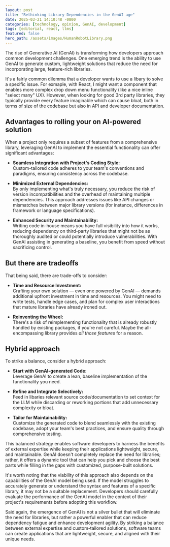 ```yaml
---
layout: post
title: "Rethinking Library Dependencies in the GenAI age"
date: 2025-03-21 14:10:48 -0800
categories: [technology, opinion, GenAI, development]
tags: [editorial, react, llms]
featured: false
hero_path: /assets/images/HumanRobotLibrary.png
---
```


The rise of Generative AI (GenAI) is transforming how developers approach common development challenges. One emerging trend is the ability to use GenAI to generate custom, lightweight solutions that reduce the need for incorporating large, feature-rich libraries.

It's a fairly common dilemma that a developer wants to use a libary to solve a specific issue. For exmaple, with React, I might want a component that enables more complex drop down menu functionality (like a nice inline "select many" UX). However, when looking for good 3rd party libraries, they typically provide every feature imaginable which can cause bloat, both in terms of size of the codebase but also in API and developer documentation.

## Advantages to rolling your on AI-powered solution

When a project only requires a subset of features from a comprehensive library, leveraging GenAI to implement the essential functionality can offer significant advantages:

- **Seamless Integration with Project's Coding Style:**  
  Custom-tailored code adheres to your team's conventions and paradigms, ensuring consistency across the codebase.

- **Minimized External Dependencies:**  
  By only implementing what's truly necessary, you reduce the risk of version incompatibilities and the overhead of maintaining multiple dependencies. This approach addresses issues like API changes or mismatches between major library versions (for instance, differences in framework or language specifications).

- **Enhanced Security and Maintainability:**  
  Writing code in-house means you have full visibility into how it works, reducing dependency on third-party libraries that might not be as thoroughly audited or could potentially introduce vulnerabilities. With GenAI assisting in generating a baseline, you benefit from speed without sacrificing control.

## But there are tradeoffs

That being said, there are trade-offs to consider:

- **Time and Resource Investment:**  
  Crafting your own solution — even one powered by GenAI — demands additional upfront investment in time and resources. You might need to write tests, handle edge cases, and plan for complex user interactions that mature libraries have already ironed out.

- **Reinventing the Wheel:**  
  There's a risk of reimplementing functionality that is already robustly handled by existing packages, if you're not careful. Maybe the all-encompassing library provides _all those features_ for a reason.

## Hybrid approach

To strike a balance, consider a hybrid approach:

- **Start with GenAI-generated Code:**  
  Leverage GenAI to create a lean, baseline implementation of the functionality you need.

- **Refine and Integrate Selectively:**  
  Feed in libaries relevant source code/documentation to set context for the LLM while discarding or reworking portions that add unnecessary complexity or bloat.

- **Tailor for Maintainability:**  
  Customize the generated code to blend seamlessly with the existing codebase, adopt your team's best practices, and ensure quality through comprehensive testing.

This balanced strategy enables software developers to harness the benefits of external expertise while keeping their applications lightweight, secure, and maintainable. GenAI doesn't completely replace the need for libraries; rather, it offers a dynamic tool that can help you pick and choose the best parts while filling in the gaps with customized, purpose-built solutions.

It's worth noting that the viability of this approach also depends on the capabilities of the GenAI model being used. If the model struggles to accurately generate or understand the syntax and features of a specific library, it may not be a suitable replacement. Developers should carefully evaluate the performance of the GenAI model in the context of their project's requirements before adopting this workflow.

Said again, the emergence of GenAI is not a silver bullet that will eliminate the need for libraries, but rather a powerful enabler that can reduce dependency fatigue and enhance development agility. By striking a balance between external expertise and custom-tailored solutions, software teams can create applications that are lightweight, secure, and aligned with their unique needs.
